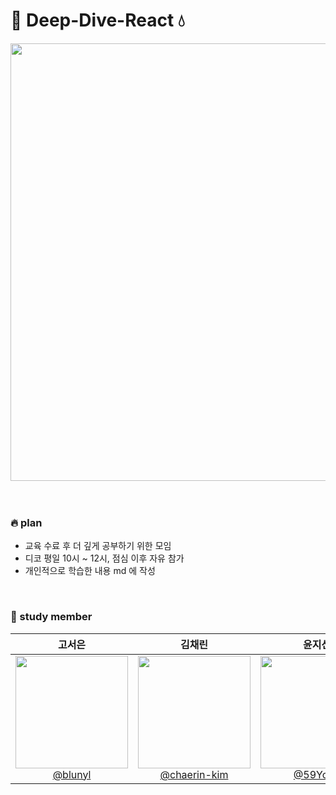# 🌊 Deep-Dive-React 💧

<img src="https://github.com/user-attachments/assets/d7b863f8-1a4a-468c-9147-fb4de984c67c" width="700"/>


<br/>
<br/>
<br/>

### 🔥 plan 
- 교육 수료 후 더 깊게 공부하기 위한 모임
- 디코 평일 10시 ~ 12시, 점심 이후 자유 참가
- 개인적으로 학습한 내용 md 에 작성


<br/>


### 🌱 study member

|고서은|김채린|윤지선|정성원|
| :------: |  :------: | :------: | :------: |
|[<img src="https://avatars.githubusercontent.com/blunyl" height=180 width=180> <br/> @blunyl](https://github.com/blunyl) | [<img src="https://avatars.githubusercontent.com/chaerin-kim" height=180 width=180> <br/> @chaerin-kim](https://github.com/chaerin-kim/chaerin-kim) | [<img src="https://avatars.githubusercontent.com/59Youn" height=180 width=180> <br/> @59Youn](https://github.com/59Youn) | [<img src="https://avatars.githubusercontent.com/shining-jung" height=180 width=180> <br/> @shining-jung](https://github.com/shining-jung) |


<br/>
